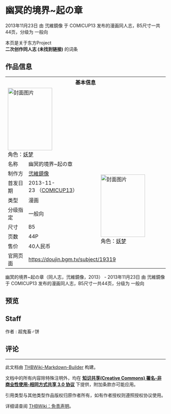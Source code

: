 # 幽冥的境界~起の章

<!-- source html: G:\repos\THBWiki-Markdown-Builder\THBWikiMarkdown\Temp\main\f\fe\ns0%3A%E5%B9%BD%E5%86%A5%E7%9A%84%E5%A2%83%E7%95%8C%7E%E8%B5%B7%E3%81%AE%E7%AB%A0.html -->

2013年11月23日 由 弐維鏡像 于 COMICUP13 发布的漫画同人志，B5尺寸一共44页，分级为 一般向

本页是关于东方Project  
 **二次创作同人志 (未找到链接)** 的词条

## 作品信息

<table><tbody><tr><th colspan="3">基本信息</th></tr><tr><td class="cover-artwork-mobile" colspan="2"><a href="./文件-幽冥的境界~起の章封面.jpg.md" class="image" title="封面图片"><img alt="封面图片" src="https://upload.thwiki.cc/thumb/e/ea/%E5%B9%BD%E5%86%A5%E7%9A%84%E5%A2%83%E7%95%8C~%E8%B5%B7%E3%81%AE%E7%AB%A0%E5%B0%81%E9%9D%A2.jpg/139px-%E5%B9%BD%E5%86%A5%E7%9A%84%E5%A2%83%E7%95%8C~%E8%B5%B7%E3%81%AE%E7%AB%A0%E5%B0%81%E9%9D%A2.jpg" decoding="async" loading="lazy" width="139" height="196" srcset="https://upload.thwiki.cc/thumb/e/ea/%E5%B9%BD%E5%86%A5%E7%9A%84%E5%A2%83%E7%95%8C~%E8%B5%B7%E3%81%AE%E7%AB%A0%E5%B0%81%E9%9D%A2.jpg/208px-%E5%B9%BD%E5%86%A5%E7%9A%84%E5%A2%83%E7%95%8C~%E8%B5%B7%E3%81%AE%E7%AB%A0%E5%B0%81%E9%9D%A2.jpg 1.5x, https://upload.thwiki.cc/e/ea/%E5%B9%BD%E5%86%A5%E7%9A%84%E5%A2%83%E7%95%8C~%E8%B5%B7%E3%81%AE%E7%AB%A0%E5%B0%81%E9%9D%A2.jpg 2x" data-file-width="220" data-file-height="311"></a><div class="cover-char">角色：<a href="./魂魄妖梦.md" title="魂魄妖梦">妖梦</a></div></td>
</tr><tr><td class="label">名称</td><td colspan="2"> 幽冥的境界~起の章 </td></tr><tr><td class="label">制作方</td><td><a href="./弐維鏡像.md" title="弐維鏡像">弐維鏡像</a></td><td class="cover-artwork" rowspan="7" style="min-width:196px;"><a href="./文件-幽冥的境界~起の章封面.jpg.md" class="image" title="封面图片"><img alt="封面图片" src="https://upload.thwiki.cc/thumb/e/ea/%E5%B9%BD%E5%86%A5%E7%9A%84%E5%A2%83%E7%95%8C~%E8%B5%B7%E3%81%AE%E7%AB%A0%E5%B0%81%E9%9D%A2.jpg/139px-%E5%B9%BD%E5%86%A5%E7%9A%84%E5%A2%83%E7%95%8C~%E8%B5%B7%E3%81%AE%E7%AB%A0%E5%B0%81%E9%9D%A2.jpg" decoding="async" loading="lazy" width="139" height="196" srcset="https://upload.thwiki.cc/thumb/e/ea/%E5%B9%BD%E5%86%A5%E7%9A%84%E5%A2%83%E7%95%8C~%E8%B5%B7%E3%81%AE%E7%AB%A0%E5%B0%81%E9%9D%A2.jpg/208px-%E5%B9%BD%E5%86%A5%E7%9A%84%E5%A2%83%E7%95%8C~%E8%B5%B7%E3%81%AE%E7%AB%A0%E5%B0%81%E9%9D%A2.jpg 1.5x, https://upload.thwiki.cc/e/ea/%E5%B9%BD%E5%86%A5%E7%9A%84%E5%A2%83%E7%95%8C~%E8%B5%B7%E3%81%AE%E7%AB%A0%E5%B0%81%E9%9D%A2.jpg 2x" data-file-width="220" data-file-height="311"></a><div class="cover-char">角色：<a href="./魂魄妖梦.md" title="魂魄妖梦">妖梦</a></div></td>
</tr><tr><td class="label">首发日期</td><td>2013-11-23&#160;（<a href="/展会作品列表?e=COMICUP%2313">COMICUP13</a>）</td></tr><tr><td class="label">类型</td><td>漫画</td></tr><tr><td class="label">分级指定</td><td>一般向</td></tr><tr><td class="label">尺寸</td><td>B5</td></tr><tr><td class="label">页数</td><td>44P</td></tr><tr><td class="label">售价</td><td>40人民币</td></tr>
<tr><td class="label">官网页面</td><td colspan="2"><a rel="nofollow" class="external free" href="https://doujin.bgm.tv/subject/19319">https://doujin.bgm.tv/subject/19319</a></td></tr></tbody></table>

幽冥的境界~起の章（同人志，弐維鏡像，2013） - 2013年11月23日 由 弐維鏡像 于 COMICUP13 发布的漫画同人志，B5尺寸一共44页，分级为 一般向

## 预览

## Staff
作者
: 超鬼畜♂饼


## 评论




---

此文档由 [THBWiki-Markdown-Builder](https://github.com/Delsin-Yu/THBWiki-Markdown-Builder) 构建。

文档中的所有内容除特殊注明外，均在 [**知识共享(Creative Commons) 署名-非商业性使用-相同方式共享 3.0 协议**](https://creativecommons.org/licenses/by-sa/3.0/deed.zh-hans) 下提供，附加条款亦可能应用。

引用类型与其他类型作品版权归原作者所有，如有作者授权则遵照授权协议使用。

详细请查阅 [THBWiki：免责声明](https://thbwiki.cc/THBWiki:%E5%85%8D%E8%B4%A3%E5%A3%B0%E6%98%8E)。

